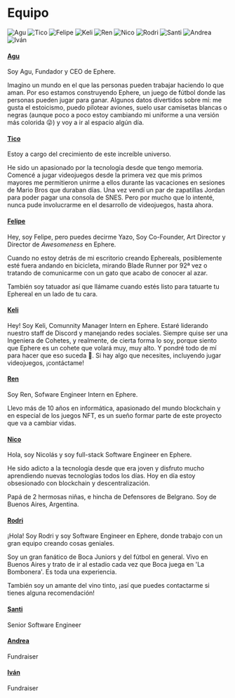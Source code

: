 # Equipo

![Agu](../.gitbook/assets/Agu.png) ![Tico](../.gitbook/assets/Hector.png) ![Felipe](../.gitbook/assets/Yazo.png) ![Keli](<../.gitbook/assets/Keli (1).png>) ![Ren](../.gitbook/assets/Renzo.png) ![Nico](../.gitbook/assets/T01EMBNVBQR-U02QVME2WN4-b85fada8554d-512.png) ![Rodri](../.gitbook/assets/RodrigoProfileTemplate.png) ![Santi](../.gitbook/assets/T01EMBNVBQR-U02SY0Q2THS-e2888d9fe4d0-512.png) ![Andrea](../.gitbook/assets/AndreGomez.png) ![Iván](../.gitbook/assets/IvanArce.png)

#### [Agu](https://agu.uy)

Soy Agu, Fundador y CEO de Ephere.

Imagino un mundo en el que las personas pueden trabajar haciendo lo que aman. Por eso estamos construyendo Ephere, un juego de fútbol donde las personas pueden jugar para ganar. Algunos datos divertidos sobre mí: me gusta el estoicismo, puedo pilotear aviones, suelo usar camisetas blancas o negras (aunque poco a poco estoy cambiando mi uniforme a una versión más colorida 😜) y voy a ir al espacio algún día.

#### [Tico](https://www.linkedin.com/in/hectorituarte/)

Estoy a cargo del crecimiento de este increíble universo.

He sido un apasionado por la tecnología desde que tengo memoria. Comencé a jugar videojuegos desde la primera vez que mis primos mayores me permitieron unirme a ellos durante las vacaciones en sesiones de Mario Bros que duraban días. Una vez vendí un par de zapatillas Jordan para poder pagar una consola de SNES. Pero por mucho que lo intenté, nunca pude involucrarme en el desarrollo de videojuegos, hasta ahora.

#### [Felipe](https://www.linkedin.com/in/felipe-collazo-70028b92/)

Hey, soy Felipe, pero puedes decirme Yazo, Soy Co-Founder, Art Director y Director de _Awesomeness_ en Ephere.&#x20;

Cuando no estoy detrás de mi escritorio creando Ephereals, posiblemente esté fuera andando en bicicleta, mirando Blade Runner por 92ª vez o tratando de comunicarme con un gato que acabo de conocer al azar.

También soy tatuador así que llámame cuando estés listo para tatuarte tu Ephereal en un lado de tu cara.

#### [Keli](https://www.linkedin.com/in/ornella-porras-7178ba224/)

Hey! Soy Keli, Comunnity Manager Intern en Ephere. Estaré liderando nuestro staff de Discord y manejando redes sociales. Siempre quise ser una Ingeniera de Cohetes, y realmente, de cierta forma lo soy, porque siento que Ephere es un cohete que volará muy, muy alto. Y pondré todo de mí para hacer que eso suceda 🚀. Si hay algo que necesites, incluyendo jugar videojuegos, ¡contáctame!

#### [Ren](https://www.linkedin.com/in/renzodogliotti/)

Soy Ren, Sofware Engineer Intern en Ephere.

Llevo más de 10 años en informática, apasionado del mundo blockchain y en especial de los juegos NFT, es un sueño formar parte de este proyecto que va a cambiar vidas.

#### [Nico](https://www.linkedin.com/in/nicolas-agustin-rodriguez/)

Hola, soy Nicolás y soy full-stack Software Engineer en Ephere.

He sido adicto a la tecnología desde que era joven y disfruto mucho aprendiendo nuevas tecnologías todos los días. Hoy en día estoy obsesionado con blockchain y descentralización.

Papá de 2 hermosas niñas, e hincha de Defensores de Belgrano. Soy de Buenos Aires, Argentina.

#### [Rodri](https://www.linkedin.com/in/rodrigomelon/)

¡Hola! Soy Rodri y soy Software Engineer en Ephere, donde trabajo con un gran equipo creando cosas geniales.

Soy un gran fanático de Boca Juniors y del fútbol en general. Vivo en Buenos Aires y trato de ir al estadio cada vez que Boca juega en 'La Bombonera'. Es toda una experiencia.

También soy un amante del vino tinto, ¡así que puedes contactarme si tienes alguna recomendación!

#### [Santi](https://www.linkedin.com/in/santiago-rangel-mora-a71238191/)

Senior Software Engineer

#### [Andrea](https://www.linkedin.com/in/andrea-g-821901b0/)

Fundraiser

#### [Iván](https://www.linkedin.com/in/ivanarced/)

Fundraiser
